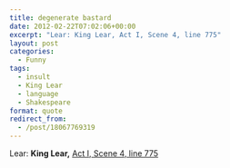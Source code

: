 ```yaml
---
title: degenerate bastard
date: 2012-02-22T07:02:06+00:00
excerpt: "Lear: King Lear, Act I, Scene 4, line 775"
layout: post
categories:
  - Funny
tags:
  - insult
  - King Lear
  - language
  - Shakespeare
format: quote
redirect_from:
  - /post/18067769319
---
```

Lear: **King Lear,** [Act I, Scene 4, line 775](http://www.opensourceshakespeare.org/views/plays/play_view.php?WorkID=kinglear&Act=1&Scene=4&Scope=scene&LineHighlight=775#775)